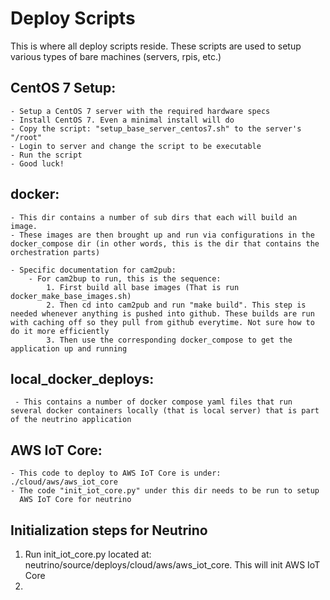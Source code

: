 # Deploy Scripts

This is where all deploy scripts reside. These scripts are used to setup various types of bare machines (servers, rpis, etc.)

## CentOS 7 Setup:
    - Setup a CentOS 7 server with the required hardware specs
    - Install CentOS 7. Even a minimal install will do
    - Copy the script: "setup_base_server_centos7.sh" to the server's "/root"
    - Login to server and change the script to be executable
    - Run the script
    - Good luck! 

## docker:
    - This dir contains a number of sub dirs that each will build an image.
    - These images are then brought up and run via configurations in the docker_compose dir (in other words, this is the dir that contains the orchestration parts)

    - Specific documentation for cam2pub:
        - For cam2bup to run, this is the sequence:
            1. First build all base images (That is run docker_make_base_images.sh)
            2. Then cd into cam2pub and run "make build". This step is needed whenever anything is pushed into github. These builds are run with caching off so they pull from github everytime. Not sure how to do it more efficiently
            3. Then use the corresponding docker_compose to get the application up and running



## local_docker_deploys:
     - This contains a number of docker compose yaml files that run several docker containers locally (that is local server) that is part of the neutrino application

## AWS IoT Core:
    - This code to deploy to AWS IoT Core is under: ./cloud/aws/aws_iot_core
    - The code "init_iot_core.py" under this dir needs to be run to setup
      AWS IoT Core for neutrino

## Initialization steps for Neutrino
1. Run init_iot_core.py located at: neutrino/source/deploys/cloud/aws/aws_iot_core. This will init AWS IoT Core
2. 
